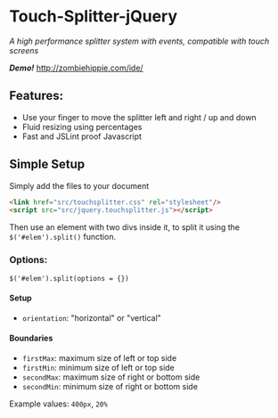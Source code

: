 # Touch-Splitter-jQuery
*A high performance splitter system with events, compatible with touch screens*


***Demo!***
http://zombiehippie.com/ide/



## Features:
* Use your finger to move the splitter left and right / up and down
* Fluid resizing using percentages
* Fast and JSLint proof Javascript

## Simple Setup

Simply add the files to your document
```html
<link href="src/touchsplitter.css" rel="stylesheet"/>
<script src="src/jquery.touchsplitter.js"></script>
```
Then use an element with two divs inside it, to split it using the `$('#elem').split()` function.

### Options:
`$('#elem').split(options = {})`

#### Setup
* `orientation`: "horizontal" or "vertical"

#### Boundaries
* `firstMax`: maximum size of left or top side
* `firstMin`: minimum size of left or top side
* `secondMax`: maximum size of right or bottom side
* `secondMin`: minimum size of right or bottom side

Example values: `400px`, `20%`
